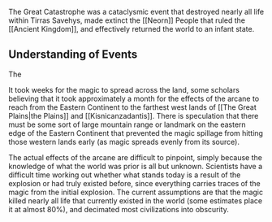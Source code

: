 The Great Catastrophe was a cataclysmic event that destroyed nearly all life within Tirras Savehys,  made extinct the [[Neorn]] People that ruled the [[Ancient Kingdom]], and effectively returned the world to an infant state.
## Understanding of Events

The 

It took weeks for the magic to spread across the land, some scholars believing that it took approximately a month for the effects of the arcane to reach from the Eastern Continent to the farthest west lands of [[The Great Plains|the Plains]] and [[Kisnicanzadantis]]. There is speculation that there must be some sort of large mountain range or landmark on the eastern edge of the Eastern Continent that prevented the magic spillage from hitting those western lands early (as magic spreads evenly from its source).

The actual effects of the arcane are difficult to pinpoint, simply because the knowledge of what the world was prior is all but unknown. Scientists have a difficult time working out whether what stands today is a result of the explosion or had truly existed before, since everything carries traces of the magic from the initial explosion. The current assumptions are that the magic killed nearly all life that currently existed in the world (some estimates place it at almost 80%), and decimated most civilizations into obscurity. 